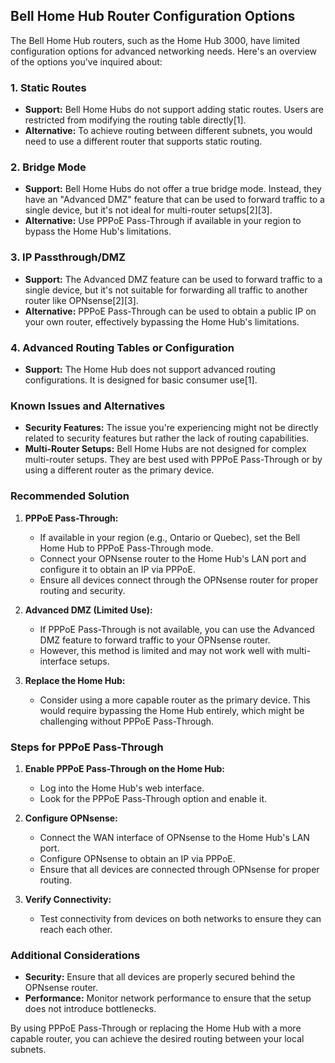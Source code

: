 ## Bell Home Hub Router Configuration Options

The Bell Home Hub routers, such as the Home Hub 3000, have limited configuration options for advanced networking needs. Here's an overview of the options you've inquired about:

### 1. Static Routes
- **Support:** Bell Home Hubs do not support adding static routes. Users are restricted from modifying the routing table directly[1].
- **Alternative:** To achieve routing between different subnets, you would need to use a different router that supports static routing.

### 2. Bridge Mode
- **Support:** Bell Home Hubs do not offer a true bridge mode. Instead, they have an "Advanced DMZ" feature that can be used to forward traffic to a single device, but it's not ideal for multi-router setups[2][3].
- **Alternative:** Use PPPoE Pass-Through if available in your region to bypass the Home Hub's limitations.

### 3. IP Passthrough/DMZ
- **Support:** The Advanced DMZ feature can be used to forward traffic to a single device, but it's not suitable for forwarding all traffic to another router like OPNsense[2][3].
- **Alternative:** PPPoE Pass-Through can be used to obtain a public IP on your own router, effectively bypassing the Home Hub's limitations.

### 4. Advanced Routing Tables or Configuration
- **Support:** The Home Hub does not support advanced routing configurations. It is designed for basic consumer use[1].

### Known Issues and Alternatives

- **Security Features:** The issue you're experiencing might not be directly related to security features but rather the lack of routing capabilities.
- **Multi-Router Setups:** Bell Home Hubs are not designed for complex multi-router setups. They are best used with PPPoE Pass-Through or by using a different router as the primary device.

### Recommended Solution

1. **PPPoE Pass-Through:**
   - If available in your region (e.g., Ontario or Quebec), set the Bell Home Hub to PPPoE Pass-Through mode.
   - Connect your OPNsense router to the Home Hub's LAN port and configure it to obtain an IP via PPPoE.
   - Ensure all devices connect through the OPNsense router for proper routing and security.

2. **Advanced DMZ (Limited Use):**
   - If PPPoE Pass-Through is not available, you can use the Advanced DMZ feature to forward traffic to your OPNsense router.
   - However, this method is limited and may not work well with multi-interface setups.

3. **Replace the Home Hub:**
   - Consider using a more capable router as the primary device. This would require bypassing the Home Hub entirely, which might be challenging without PPPoE Pass-Through.

### Steps for PPPoE Pass-Through

1. **Enable PPPoE Pass-Through on the Home Hub:**
   - Log into the Home Hub's web interface.
   - Look for the PPPoE Pass-Through option and enable it.

2. **Configure OPNsense:**
   - Connect the WAN interface of OPNsense to the Home Hub's LAN port.
   - Configure OPNsense to obtain an IP via PPPoE.
   - Ensure that all devices are connected through OPNsense for proper routing.

3. **Verify Connectivity:**
   - Test connectivity from devices on both networks to ensure they can reach each other.

### Additional Considerations

- **Security:** Ensure that all devices are properly secured behind the OPNsense router.
- **Performance:** Monitor network performance to ensure that the setup does not introduce bottlenecks.

By using PPPoE Pass-Through or replacing the Home Hub with a more capable router, you can achieve the desired routing between your local subnets.

